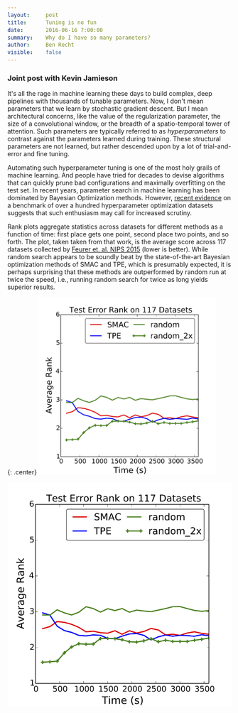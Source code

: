 ```yaml
---
layout:     post
title:      Tuning is no fun
date:       2016-06-16 7:00:00
summary:    Why do I have so many parameters?
author:     Ben Recht
visible:    false
---
```


### Joint post with Kevin Jamieson

It's all the rage in machine learning these days to build complex, deep pipelines with thousands of tunable parameters.  Now, I don't mean parameters that we learn by stochastic gradient descent.  But I mean architectural concerns, like the value of the regularization parameter, the size of a convolutional window, or the breadth of a spatio-temporal tower of attention.  Such parameters are typically referred to as *hyperparameters* to contrast against the parameters learned during training. These structural parameters are not learned, but rather descended upon by a lot of trial-and-error and fine tuning.

Automating such hyperparameter tuning is one of the most holy grails of machine learning.  And people have tried for decades to devise algorithms that can quickly prune bad configurations and maximally overfitting on the test set.  In recent years, parameter search in machine learning has been dominated by Bayesian Optimization methods.  However, [recent evidence](http://arxiv.org/abs/1603.06560) on a benchmark of over a hundred hyperparameter optimization datasets suggests that such enthusiasm may call for increased scrutiny.  

Rank plots aggregate statistics across datasets for different methods as a function of time: first place gets one point, second place two points, and so forth. The plot, taken taken from that work, is the average score across 117 datasets collected by [Feurer et. al. NIPS 2015](http://papers.nips.cc/paper/5872-efficient-and-robust-automated-machine-learning) (lower is better). While random search appears to be soundly beat by the state-of-the-art Bayesian optimization methods of SMAC and TPE, which is presumably expected, it is perhaps surprising that these methods are outperformed by random run at twice the speed, i.e., running random search for twice as long yields superior results.

{: .center}
<img src="/assets/hyperband/rank_chart.png" width="400" />

![Rank chart of various hyperparameter methods](/assets/hyperband/rank_chart.png)
